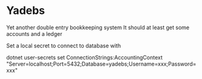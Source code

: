 # Yadebs
Yet another double entry bookkeeping system 
It should at least get some accounts and a ledger

Set a local secret to connect to database with

dotnet user-secrets set ConnectionStrings:AccountingContext "Server=localhost;Port=5432;Database=yadebs;Username=xxx;Password=xxx"

